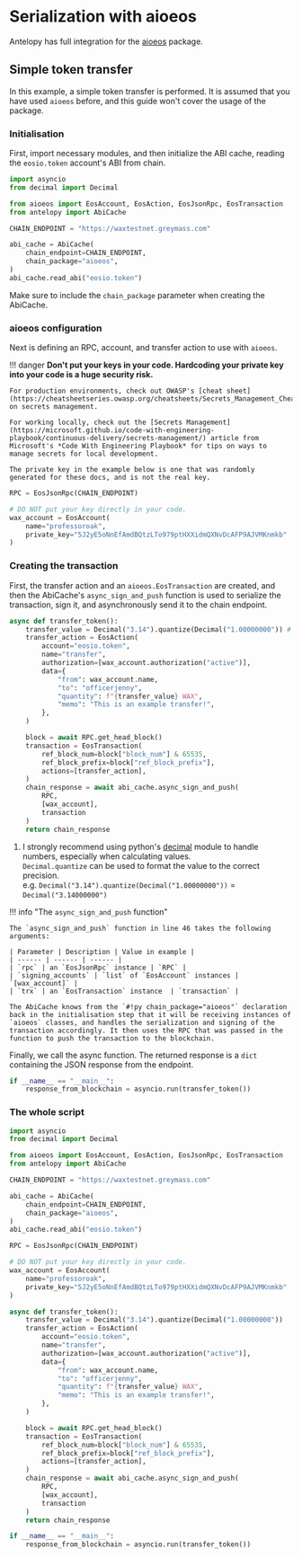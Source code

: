 # Serialization with aioeos

Antelopy has full integration for the [aioeos](https://github.com/ulamlabs/aioeos/) package. 

## Simple token transfer
In this example, a simple token transfer is performed. It is assumed that you have used `aioeos` before, and this guide won't cover the usage of the package.

### Initialisation
First, import necessary modules, and then initialize the ABI cache, reading the `eosio.token` account's ABI from chain.

```py hl_lines="10-13" linenums="1"
import asyncio
from decimal import Decimal

from aioeos import EosAccount, EosAction, EosJsonRpc, EosTransaction
from antelopy import AbiCache

CHAIN_ENDPOINT = "https://waxtestnet.greymass.com"

abi_cache = AbiCache(
    chain_endpoint=CHAIN_ENDPOINT, 
    chain_package="aioeos", 
)
abi_cache.read_abi("eosio.token")
```
Make sure to include the `chain_package` parameter when creating the AbiCache.

### aioeos configuration

Next is defining an RPC, account, and transfer action to use with `aioeos`.

!!! danger
    **Don't put your keys in your code. Hardcoding your private key into your code is a huge security risk.**

    For production environments, check out OWASP's [cheat sheet](https://cheatsheetseries.owasp.org/cheatsheets/Secrets_Management_Cheat_Sheet.html) on secrets management.

    For working locally, check out the [Secrets Management](https://microsoft.github.io/code-with-engineering-playbook/continuous-delivery/secrets-management/) article from Microsoft's *Code With Engineering Playbook* for tips on ways to manage secrets for local development. 

    The private key in the example below is one that was randomly generated for these docs, and is not the real key.

``` py linenums="15"
RPC = EosJsonRpc(CHAIN_ENDPOINT)

# DO NOT put your key directly in your code.
wax_account = EosAccount(
    name="professoroak",
    private_key="5J2yE5oNnEfAmdBQtzLTo979ptHXXidmQXNvDcAFP9AJVMKnmkb"
)
```

### Creating the transaction
 
First, the transfer action and an `aioeos.EosTransaction` are created, and then the AbiCache's `async_sign_and_push` function is used to serialize the transaction, sign it, and asynchronously send it to the chain endpoint.

``` py hl_lines="21-25" linenums="23" 
async def transfer_token():
    transfer_value = Decimal("3.14").quantize(Decimal("1.00000000")) # (1)!
    transfer_action = EosAction(
        account="eosio.token",
        name="transfer",
        authorization=[wax_account.authorization("active")],
        data={
            "from": wax_account.name,
            "to": "officerjenny",
            "quantity": f"{transfer_value} WAX",
            "memo": "This is an example transfer!",
        },
    )

    block = await RPC.get_head_block()
    transaction = EosTransaction(
        ref_block_num=block["block_num"] & 65535,
        ref_block_prefix=block["ref_block_prefix"],
        actions=[transfer_action],
    )
    chain_response = await abi_cache.async_sign_and_push(
        RPC, 
        [wax_account], 
        transaction
    )
    return chain_response
```

1. I strongly recommend using python's [decimal](https://docs.python.org/3/library/decimal.html) module to handle numbers, especially when calculating values.  
`Decimal.quantize` can be used to format the value to the correct precision.  
e.g. `Decimal("3.14").quantize(Decimal("1.00000000"))` = `Decimal("3.14000000")`


!!! info "The `async_sign_and_push` function"
    
    
    The `async_sign_and_push` function in line 46 takes the following arguments:  
    
    | Parameter | Description | Value in example |
    | ------ | ------ | ------ |
    | `rpc` | an `EosJsonRpc` instance | `RPC` |
    | `signing_accounts` | `list` of `EosAccount` instances | `[wax_account]` |
    | `trx` | an `EosTransaction` instance  | `transaction` |
    
    The AbiCache knows from the `#!py chain_package="aioeos"` declaration back in the initialisation step that it will be receiving instances of `aioeos` classes, and handles the serialization and signing of the transaction accordingly. It then uses the RPC that was passed in the function to push the transaction to the blockchain.
    
Finally, we call the async function. The returned response is a `dict` containing the JSON response from the endpoint.

``` py linenums="50"
if __name__ == "__main__":
    response_from_blockchain = asyncio.run(transfer_token())
```

### The whole script

``` py linenums="1"
import asyncio
from decimal import Decimal

from aioeos import EosAccount, EosAction, EosJsonRpc, EosTransaction
from antelopy import AbiCache

CHAIN_ENDPOINT = "https://waxtestnet.greymass.com"

abi_cache = AbiCache(
    chain_endpoint=CHAIN_ENDPOINT, 
    chain_package="aioeos", 
)
abi_cache.read_abi("eosio.token")

RPC = EosJsonRpc(CHAIN_ENDPOINT)

# DO NOT put your key directly in your code.
wax_account = EosAccount(
    name="professoroak",
    private_key="5J2yE5oNnEfAmdBQtzLTo979ptHXXidmQXNvDcAFP9AJVMKnmkb"
)

async def transfer_token():
    transfer_value = Decimal("3.14").quantize(Decimal("1.00000000"))
    transfer_action = EosAction(
        account="eosio.token",
        name="transfer",
        authorization=[wax_account.authorization("active")],
        data={
            "from": wax_account.name,
            "to": "officerjenny",
            "quantity": f"{transfer_value} WAX",
            "memo": "This is an example transfer!",
        },
    )

    block = await RPC.get_head_block()
    transaction = EosTransaction(
        ref_block_num=block["block_num"] & 65535,
        ref_block_prefix=block["ref_block_prefix"],
        actions=[transfer_action],
    )
    chain_response = await abi_cache.async_sign_and_push(
        RPC, 
        [wax_account], 
        transaction
    )
    return chain_response

if __name__ == "__main__":
    response_from_blockchain = asyncio.run(transfer_token())
```
